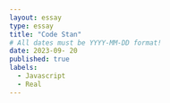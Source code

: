 ```yaml
---
layout: essay
type: essay
title: "Code Stan"
# All dates must be YYYY-MM-DD format!
date: 2023-09- 20
published: true
labels:
  - Javascript
  - Real
---
```

